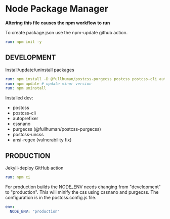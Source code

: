 # Node Package Manager
**Altering this file causes the npm workflow to run**

To create package.json use the npm-update github action.
~~~yml
run: npm init -y
~~~

## DEVELOPMENT
Install/update/uninstall packages
~~~yml
run: npm install -D @fullhuman/postcss-purgecss postcss postcss-cli autoprefixer cssnano
run: npm update # update minor version
run: npm uninstall 

~~~

Installed dev:
  - postcss
  - postcss-cli
  - autoprefixer
  - cssnano
  - purgecss (@fullhuman/postcss-purgecss)
  - postcss-uncss
  - ansi-regex (vulnerability fix)

## PRODUCTION
Jekyll-deploy GitHub action
~~~yml
run: npm ci
~~~

For production builds the NODE_ENV needs changing from "development" to "production". 
This will minify the css using cssnano and purgecss. 
The configuration is in the postcss.config.js file.
~~~yml
env:
  NODE_ENV: "production"
~~~
